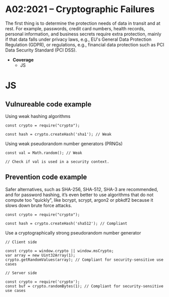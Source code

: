 # A02:2021 – Cryptographic Failures

The first thing is to determine the protection needs of data in transit and at rest. For example, passwords, credit card numbers, health records, personal information, and business secrets require extra protection, mainly if that data falls under privacy laws, e.g., EU's General Data Protection Regulation (GDPR), or regulations, e.g., financial data protection such as PCI Data Security Standard (PCI DSS). 

- **Coverage** 
     - JS

# JS

## Vulnureable code example

Using weak hashing algorithms

```
const crypto = require("crypto");

const hash = crypto.createHash('sha1'); // Weak
```

Using weak pseudorandom number generators (PRNGs) 

```
const val = Math.random(); // Weak

// Check if val is used in a security context.
```

## Prevention code example

Safer alternatives, such as SHA-256, SHA-512, SHA-3 are recommended, and for password hashing, it’s even better to use algorithms that do not compute too "quickly", like bcrypt, scrypt, argon2 or pbkdf2 because it slows down brute force attacks.

```
const crypto = require("crypto");

const hash = crypto.createHash('sha512'); // Compliant
```

Use a cryptographically strong pseudorandom number generator

```
// Client side

const crypto = window.crypto || window.msCrypto;
var array = new Uint32Array(1);
crypto.getRandomValues(array); // Compliant for security-sensitive use cases

// Server side

const crypto = require('crypto');
const buf = crypto.randomBytes(1); // Compliant for security-sensitive use cases
```
